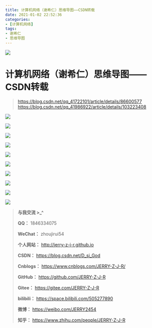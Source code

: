 ```yaml
---
title: 计算机网络（谢希仁）思维导图——CSDN转载
date: 2021-01-02 22:52:36
categories:
- [计算机网络]
tags:
- 谢希仁
- 思维导图
---
```


![](https://img-blog.csdnimg.cn/20210102230557247.png)

<!--more-->

# 计算机网络（谢希仁）思维导图——CSDN转载

> https://blog.csdn.net/qq_41722101/article/details/86600577
> https://blog.csdn.net/qq_41986922/article/details/103223408

![](https://img-blog.csdnimg.cn/20210102230557247.png)

![](https://img-blog.csdnimg.cn/20210102230509586.png)

![](https://img-blog.csdnimg.cn/20210102230509541.png)

![](https://img-blog.csdnimg.cn/20210102230510134.png)

![](https://img-blog.csdnimg.cn/20210102230509374.png)

![](https://img-blog.csdnimg.cn/20210102230624132.png)

![](https://img-blog.csdnimg.cn/20210102230802532.png)

![](https://img-blog.csdnimg.cn/20210102230649257.png)

![](https://img-blog.csdnimg.cn/20210102230731776.png)

![](https://img-blog.csdnimg.cn/20210114151415653.png)



> **与我交流 >_^**
>
> **QQ：** 1846334075
>
> **WeChat：** zhoujirui54
>
> **个人网站：** <http://jerry-z-j-r.github.io>	
>
> **CSDN：** <https://blog.csdn.net/D_si_God>
>
> **Cnblogs：** <https://www.cnblogs.com/JERRY-Z-J-R/>
>
> **GitHub：** <https://github.com/JERRY-Z-J-R>
>
> **Gitee：** <https://gitee.com/JERRY-Z-J-R>
>
> **bilibili：** <https://space.bilibili.com/505277890>
>
> **微博：** <https://weibo.com/JERRY2454>
>
> **知乎：** <https://www.zhihu.com/people/JERRY-Z-J-R>